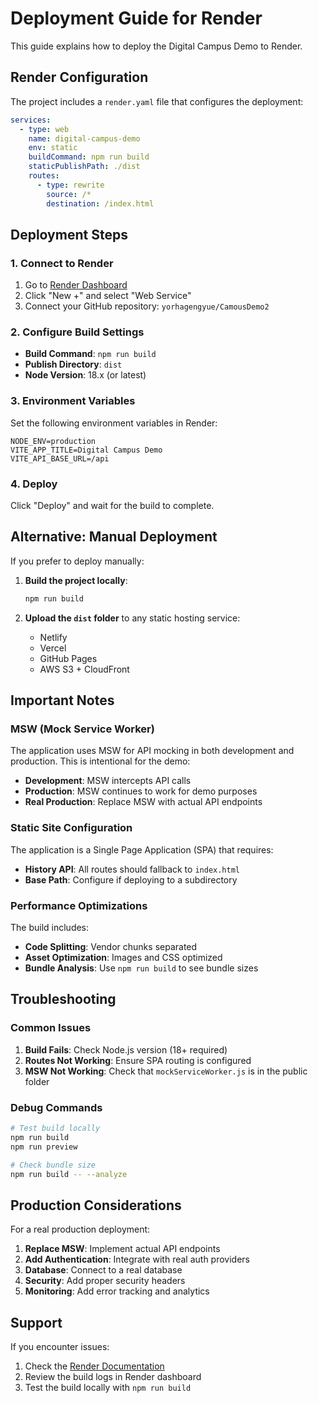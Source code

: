 # Deployment Guide for Render

This guide explains how to deploy the Digital Campus Demo to Render.

## Render Configuration

The project includes a `render.yaml` file that configures the deployment:

```yaml
services:
  - type: web
    name: digital-campus-demo
    env: static
    buildCommand: npm run build
    staticPublishPath: ./dist
    routes:
      - type: rewrite
        source: /*
        destination: /index.html
```

## Deployment Steps

### 1. Connect to Render

1. Go to [Render Dashboard](https://dashboard.render.com)
2. Click "New +" and select "Web Service"
3. Connect your GitHub repository: `yorhagengyue/CamousDemo2`

### 2. Configure Build Settings

- **Build Command**: `npm run build`
- **Publish Directory**: `dist`
- **Node Version**: 18.x (or latest)

### 3. Environment Variables

Set the following environment variables in Render:

```
NODE_ENV=production
VITE_APP_TITLE=Digital Campus Demo
VITE_API_BASE_URL=/api
```

### 4. Deploy

Click "Deploy" and wait for the build to complete.

## Alternative: Manual Deployment

If you prefer to deploy manually:

1. **Build the project locally**:
   ```bash
   npm run build
   ```

2. **Upload the `dist` folder** to any static hosting service:
   - Netlify
   - Vercel
   - GitHub Pages
   - AWS S3 + CloudFront

## Important Notes

### MSW (Mock Service Worker)

The application uses MSW for API mocking in both development and production. This is intentional for the demo:

- **Development**: MSW intercepts API calls
- **Production**: MSW continues to work for demo purposes
- **Real Production**: Replace MSW with actual API endpoints

### Static Site Configuration

The application is a Single Page Application (SPA) that requires:

- **History API**: All routes should fallback to `index.html`
- **Base Path**: Configure if deploying to a subdirectory

### Performance Optimizations

The build includes:

- **Code Splitting**: Vendor chunks separated
- **Asset Optimization**: Images and CSS optimized
- **Bundle Analysis**: Use `npm run build` to see bundle sizes

## Troubleshooting

### Common Issues

1. **Build Fails**: Check Node.js version (18+ required)
2. **Routes Not Working**: Ensure SPA routing is configured
3. **MSW Not Working**: Check that `mockServiceWorker.js` is in the public folder

### Debug Commands

```bash
# Test build locally
npm run build
npm run preview

# Check bundle size
npm run build -- --analyze
```

## Production Considerations

For a real production deployment:

1. **Replace MSW**: Implement actual API endpoints
2. **Add Authentication**: Integrate with real auth providers
3. **Database**: Connect to a real database
4. **Security**: Add proper security headers
5. **Monitoring**: Add error tracking and analytics

## Support

If you encounter issues:

1. Check the [Render Documentation](https://render.com/docs)
2. Review the build logs in Render dashboard
3. Test the build locally with `npm run build`

